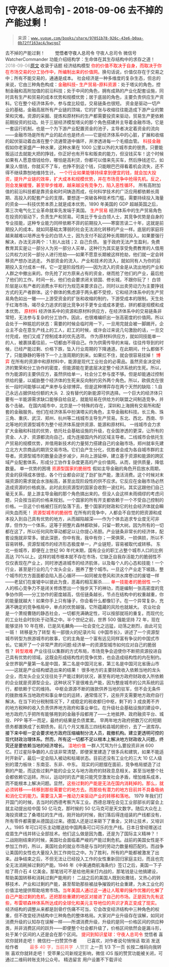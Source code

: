 # [守夜人总司令] - 2018-09-06 去不掉的产能过剩！

> 来源：[`www.yuque.com/books/share/97051b78-926c-43e6-b0aa-0b72ff163ac4/kwcgo7`](https://www.yuque.com/books/share/97051b78-926c-43e6-b0aa-0b72ff163ac4/kwcgo7)

<ne-p id="520f42f3293818f927861ebbd5b15da4_p_0" data-lake-id="520f42f3293818f927861ebbd5b15da4_p_0"><ne-text id="u94a1506f" style="color: rgb(51, 51, 51);">去不掉的产能过剩！</ne-text></ne-p> <ne-p id="770612a4156a831b07c19df3ed6f28ff" data-lake-id="770612a4156a831b07c19df3ed6f28ff"><ne-text id="ucc3e499a" ne-fontsize="12" style="color: rgb(255, 255, 255);">原创</ne-text><ne-text id="u657690d0" ne-fontsize="14">觉悟者</ne-text><ne-text id="uc567c72a" ne-fontsize="14">守夜人总司令</ne-text></ne-p> <ne-p id="6a53102a162dd2e0def8137af08b95f4" data-lake-id="6a53102a162dd2e0def8137af08b95f4"><ne-text id="ud9cb3cd5" ne-fontsize="14" ne-bold="true" style="color: rgb(51, 51, 51);">守夜人总司令</ne-text></ne-p> <ne-p id="0377d9b472d9bb87e159418fb13cb980" data-lake-id="0377d9b472d9bb87e159418fb13cb980"><ne-text id="ubc077f2e" ne-fontsize="14" style="color: rgb(51, 51, 51);">微信号</ne-text><ne-text id="ua4eff50f" ne-fontsize="14" style="color: rgb(51, 51, 51);">WatcherCommander</ne-text></ne-p> <ne-p id="398cadeebf0c9e4a29bfb519c8241d93" data-lake-id="398cadeebf0c9e4a29bfb519c8241d93"><ne-text id="ub77228c5" ne-fontsize="14" style="color: rgb(51, 51, 51);">功能介绍</ne-text><ne-text id="uf7ce7ed3" ne-fontsize="14" style="color: rgb(51, 51, 51);">结构学：生命体在其生存结构中的求存之道！</ne-text></ne-p> <ne-p id="fe3131cad129fd4610bf9257beae424b" data-lake-id="fe3131cad129fd4610bf9257beae424b"><ne-text id="ubf4af117" style="color: rgb(140, 140, 140);">2018-09-06</ne-text>[<ne-text id="u73e06f5c" ne-fontsize="14">原文</ne-text>](https://mp.weixin.qq.com/s?__biz=MzAxNDk1NjI2Mw==&mid=2247483884&idx=1&sn=a74600b590ee078128ebb3fa0969479a&chksm=9b8a2264acfdab72589d8dfa052bbe559f6c107cc4b1cbf39206e14d7757c18a4eebc98a43e2&scene=27#wechat_redirect&cpage=497)</ne-p> <ne-p id="c8e586a1c45d75a52a7afc6ec04b0098" data-lake-id="c8e586a1c45d75a52a7afc6ec04b0098"><ne-text id="u28f0d66a" style="color: rgb(51, 51, 51);">收录于话题</ne-text></ne-p> <ne-p id="d1a45cb29a98fa17209978b8b7c5c82f" data-lake-id="d1a45cb29a98fa17209978b8b7c5c82f"><ne-text id="u52ad8f78" ne-bold="true" style="color: rgb(51, 51, 51);">经济结构模型</ne-text></ne-p> <ne-p id="815907add56a09b8e3db8c037587d3a5" data-lake-id="815907add56a09b8e3db8c037587d3a5"><ne-text id="ue740f909" style="color: rgb(255, 0, 0);">你的价值不取决于自身，而取决于你在市场交易的分工协作中，所编制出来的价值网。</ne-text><ne-text id="ufe7f8f3e" style="color: rgb(51, 51, 51);">换句话说，价值仅存在于交易之中；所有不能交易的，通通是成本。</ne-text></ne-p> <ne-p id="c0ab0fec2eb2cda4955f866ce52ee09a" data-lake-id="c0ab0fec2eb2cda4955f866ce52ee09a"><ne-text id="uc2d3bf87" style="color: rgb(51, 51, 51);">社会经济是一种多维度的复杂生态，但总的来说，它由三种角色构成：</ne-text><ne-text id="uf4c9d13f" style="color: rgb(255, 0, 0);">金融科技– 生产贸易–原料资源</ne-text><ne-text id="u00aaa4b4" style="color: rgb(51, 51, 51);">：处于塔尖的角色，控制金融和高附加值的前沿科技；处于中间的角色，拥有成熟的产业化配套设施，同时具有生产和贸易的成本优势和规模优势；居于底层的角色，主要负责供应生产资料。它在整个经济体系中，参与度比较低，交易链条也很短。</ne-text></ne-p> <ne-p id="136c4de14b8a0f8e696191f2fe679d50" data-lake-id="136c4de14b8a0f8e696191f2fe679d50"><ne-text id="u0cd98265" ne-bold="true" style="color: rgb(51, 51, 51);">资金是驱动一切产业的基础，金融高居所有产业链的顶端，它的扩张与收缩往往能造成下游产业的繁荣和灾难。</ne-text><ne-text id="ue0073371" style="color: rgb(51, 51, 51);">资源的采掘、提炼和原材料的生产都需要投资来驱动，贸易生产更依赖前期投资的拉动。</ne-text><ne-text id="u472f110a" ne-bold="true" style="color: rgb(51, 51, 51);">处于三层经济模型塔尖的那个角色搭建并主导着金融市场，它是一套运行机制，也是一个为下游产业配置资金的池子，主导者决定着资金的流向——金融市场是所有产业的起点也是终点——它是经济体系中的心脏，扩展和收缩的起伏驱动着血液在整个流通管道中循环，并渗透进每一个毛细血管。</ne-text></ne-p> <ne-p id="ecf9530e0ed5364b033ed43a79973ed9" data-lake-id="ecf9530e0ed5364b033ed43a79973ed9"><ne-text id="u79482f20" style="color: rgb(255, 0, 0);">科技金融</ne-text></ne-p> <ne-p id="0cec401ac0c9db8e15c496f5bdae0464" data-lake-id="0cec401ac0c9db8e15c496f5bdae0464"><ne-text id="u5ba02c23" style="color: rgb(51, 51, 51);">假如你老家盛产一种水果，这种水果在 1000 公里以外的大城市卖的很贵。只要能贩运过去就能大把的挣钱，你正好也有开车和贩卖的能力，但没钱买车！这个时候如果有人愿意借钱给你，哪怕是高利贷，你都可以借来先买车，然后挣钱还它。如果没人借钱，你就买不了车，也挣不到这个钱，只能眼巴巴得看着机会流失，还不得不继续靠刨地维持生计。</ne-text></ne-p> <ne-p id="3878cb09e1bc5b81216f1370fd164d63" data-lake-id="3878cb09e1bc5b81216f1370fd164d63"><ne-text id="udfbf347e" style="color: rgb(255, 0, 0);">一个行业如果能够持续拿到便宜的钱，就会加大投资，提升产业链的效率，扩大成本和规模优势，并在市场竞争中抢得先机。反之，则会发展缓慢，甚至举步维艰，越来越没有竞争力，陷入恶性循环。</ne-text></ne-p> <ne-p id="19c240c8d595af18a32ded525a23c81a" data-lake-id="19c240c8d595af18a32ded525a23c81a"><ne-text id="uf2a8926d" ne-bold="true" style="color: rgb(51, 51, 51);">所有高附加值的前沿科技都是靠资金和时间铸造而成，任何科学技术的广泛应用都依赖长周期、高投入的配套产业的支撑。</ne-text><ne-text id="u4e154c36" style="color: rgb(51, 51, 51);">要想逐一突破各种技术性门槛，需要持续投入海量的资金——</ne-text><ne-text id="u621e58a6" ne-bold="true" style="color: rgb(51, 51, 51);">科技优势本质上就是成本优势。</ne-text><ne-text id="u7689d9fa" style="color: rgb(51, 51, 51);">1890 年美国的 GDP 超越英国之后，第三次电气化工业革命就率先发端于美国。</ne-text></ne-p> <ne-p id="24eba8b22e4a321a84e363bb2e21688e" data-lake-id="24eba8b22e4a321a84e363bb2e21688e"><ne-text id="ufdeff440" style="color: rgb(255, 0, 0);">生产贸易</ne-text></ne-p> <ne-p id="3674a4cf21cad3b4a669181bbfa1eb06" data-lake-id="3674a4cf21cad3b4a669181bbfa1eb06"><ne-text id="u41de794d" style="color: rgb(51, 51, 51);">经济体系中的生产贸易角色在投资的驱动下，负责生产和贸易。可类比于专业白领人士，其竞争优势是自身的专业技能，这种专业能力同样依赖不菲的前期投入——寒窗苦读二十年，这就是前期投入的成本。就如同基础太薄弱的社会无法消化转移的产业一样。底层的家庭将越来越难以培养出专业的白领人士，因为支付不起这种长周期的投入。如果要强行解决，办法无非两个：1.别人出钱；2\. 自己负债。</ne-text></ne-p> <ne-p id="4c1a9da9b7bbac1d572dbeeac631738e" data-lake-id="4c1a9da9b7bbac1d572dbeeac631738e"><ne-text id="u4b71cdd0" style="color: rgb(51, 51, 51);">鉴于政府无法产生盈利，免费教育其实是让一部分人为另一部分人买单，这种行为其实是享受免费教育的人借用公共权力对另一部分人进行抢劫——如果不愿意长期被这样抢劫，他们就一定会转移资产想办法逃走。</ne-text></ne-p> <ne-p id="573fafa403bbdedcf127a27e89b02fdc" data-lake-id="573fafa403bbdedcf127a27e89b02fdc"><ne-text id="u5dadde12" style="color: rgb(51, 51, 51);">外部资金的流入、产业和技术的流入，就如同有人为你的前期投入支付成本一样。它一定是阶段性的——因为流入的资金是从流出地的产业和人群之中撤出来的。你先抢了对方原来占有的资金，继而抢了他们的产业，最后抢了他们的工作。时间一长，他们也会要求闭关锁国、修长城，不跟你玩了！</ne-text></ne-p> <ne-p id="5e8ecdaa894283f1570707867b632783" data-lake-id="5e8ecdaa894283f1570707867b632783"><ne-text id="ucaf66470" style="color: rgb(51, 51, 51);">白领阶层是以有产者的消费水平和行为规范来要求自己，同时以出卖劳动力为主要挣钱方式的无产者群体。这个群体的焦虑源于两头都不受控，它和经济体系中的生产贸易角色如出一辙——</ne-text><ne-text id="ue97d19f1" ne-bold="true" style="color: rgb(51, 51, 51);">上游受资金的扩张和收缩的制约，下游受成本的限制。天生处于红海市场，竭尽全力追求的是比竞争对手更专业或成本更低，拼的都是规模和成本优势。</ne-text></ne-p> <ne-p id="99908f481142f574473a3b32ca5170b5" data-lake-id="99908f481142f574473a3b32ca5170b5"><ne-text id="ude14b5af" style="color: rgb(255, 0, 0);">原材料</ne-text></ne-p> <ne-p id="b74583d9b0b037e259f6763916394ca9" data-lake-id="b74583d9b0b037e259f6763916394ca9"><ne-text id="u8fdb7eac" style="color: rgb(51, 51, 51);">经济体系中的资源和原材料供应方，在经济体系中的交易链条非常短，无法参与复杂的分工协作。因此，也很难编织出一张高密度的价值网。所以会处于一种尴尬的状态：需要的时候会临时用一下，一旦用完就会被一脚踢开。企业主不会在意生产线上的工人，赶工的时候，或许会过来说几句激励的话，一旦交付完成，他们又成了控制成本的优先选项。</ne-text></ne-p> <ne-p id="90e17030840d4495b904d5b1ef9caa42" data-lake-id="90e17030840d4495b904d5b1ef9caa42"><ne-text id="u6ef932b7" style="color: rgb(51, 51, 51);">作为原材料供应方，就如同技能单一的人，被裹挟着往前，一切都由不得自己。作为供需传导的末端，往往传导到的时候，已经产能过剩、价格下跌，坠入行业周期的下降通道。在此期间，什么都做不了，只能静静的等待下一个上涨周期的到来。如果扛不住，就会很容易挂掉！</ne-text></ne-p> <ne-p id="5620bb513597cc5db695407b4f6fea94" data-lake-id="5620bb513597cc5db695407b4f6fea94"><ne-text id="ue5e9495d" style="color: rgb(255, 0, 0);">博弈</ne-text></ne-p> <ne-p id="3b07a0ac30ca74c1eef7b1651f017d10" data-lake-id="3b07a0ac30ca74c1eef7b1651f017d10"><ne-text id="u4ea9b31c" style="color: rgb(51, 51, 51);">在所有的资源中和原材料中，</ne-text><ne-text id="u43e5e30b" ne-bold="true" style="color: rgb(51, 51, 51);">能源是现代工业社会的必需品。虽然资金决定经济的繁荣和分工协作的密度，但能源能在更底层决定整个经济系统的生死。</ne-text><ne-text id="u805af72d" style="color: rgb(51, 51, 51);">所以，作为能源的主要供应方，虽然供给单一，社会分工参与度不够。但是却能通过控制供给的量，以威胁整个经济体的生死来反向制约另外两个角色。所以，欧佩克在很长一段时间能够以减产来参与全球博弈。但是这种博弈存在两个天然的缺陷：1.自己永远占据供给份额的大头  2\. 没有替代的新能源可供选择。</ne-text><ne-text id="ub771dd87" ne-bold="true" style="color: rgb(51, 51, 51);">一个巨大的经济体只要有一半能源需求缺口能够自给自足，就能轻易在供给方的联盟之间制造竞争，并各个击破。</ne-text></ne-p> <ne-p id="160bed72586f25b5e9a03bd0b2d01d91" data-lake-id="160bed72586f25b5e9a03bd0b2d01d91"><ne-text id="u52370700" style="color: rgb(51, 51, 51);">在国内城市中，北京是一个特殊的存在，深圳和上海拥有交易所和配套的金融服务。他们在经济体系中扮演塔尖的角色，主导金融和科技。长三角、珠三角、重庆、武汉、郑州、杭州等二线城市主导生产贸易。东北、西北、西南、华北等地的资源型城市为整个经济体系提供资源、能源和原材料。</ne-text></ne-p> <ne-p id="0c4cae0160cd7ff2f434602de18636a2" data-lake-id="0c4cae0160cd7ff2f434602de18636a2"><ne-text id="uc30870ef" style="color: rgb(51, 51, 51);">一线城市会力求扩大金融和科技的优势，依托社会基础设施的升级，在全国渗透的更深，让所有的资金、人才、资源都流向自己，成为连接国内外的区域主导者。二线城市会依托生产贸易的规模优势，并借用新技术的力量努力搭建自己的金融市场，郑州就率先建立北方大宗商品的期货交易市场。它们会产生分化，优胜者会成为各自城市群的主导者。资源型城市的数量会逐步减少，并向上游延伸，建立基于资源和能源的跨区域产业配套体系，形成分工协作复杂度更高的产业价值网。从而，提供质量，降低数量。</ne-text></ne-p> <ne-p id="d261eb3e617ed19ab87128790f86415f" data-lake-id="d261eb3e617ed19ab87128790f86415f"><ne-text id="u46698c0d" ne-bold="true" style="color: rgb(51, 51, 51);">单一优势的困境</ne-text></ne-p> <ne-p id="5ebdb31793a7055779759ef651c896ef" data-lake-id="5ebdb31793a7055779759ef651c896ef"><ne-text id="u9d4f0237" style="color: rgb(255, 0, 0);">资源型国家的脆弱性</ne-text></ne-p> <ne-p id="1746a2d3a5210b8d67e31a51a542dce3" data-lake-id="1746a2d3a5210b8d67e31a51a542dce3"><ne-text id="uaf516fd6" style="color: rgb(51, 51, 51);">假如主导金融的角色开启放水周期，资金的获得成本很低，各个行业都会卯足了劲扩张产能，激活消费。这个时候对末端资源的需求就会水涨船高，甚至出现阶段性的供不应求。它反应在金融市场必然造成资源的价格疯涨。此时此刻资源型的国家会收割一波红利。其实这跟他们自己毫无关系，是上游主导金融的那个角色搞出来的。但没人会这样未雨绸缪的考虑问题，只会按当前的价格来规划。一个国家的所有开支都依赖于一个不受自己控制的价格。一旦这个价格被打压的坠落下去，整个国家的财政和它的社会经济体就会瞬间失血而死！</ne-text></ne-p> <ne-p id="0b54a6527e3e384d33e1105391b50a60" data-lake-id="0b54a6527e3e384d33e1105391b50a60"><ne-text id="ucefaac67" style="color: rgb(255, 0, 0);">资源型城市的脆弱性</ne-text></ne-p> <ne-p id="2a58edffcbc9cb4f952127c3db0aa0e1" data-lake-id="2a58edffcbc9cb4f952127c3db0aa0e1"><ne-text id="u8c3a555b" style="color: rgb(51, 51, 51);">在所有的竞争中，人都会不自觉的把资源和成本投入到自己具有优势的地方，从而越陷越深——作为个体去追求专业度无可非厚，但作为一个体系，这等于把整片森林都砍掉，只留一颗大树。因为所有的一切都在这了，所以任何风吹草动都足以让你提心吊胆。产业链条非常长的经济体，配套设施就非常多。彼此深嵌，你中有我，我中有你；一荣俱荣，一损俱损，所以不容易转移。资源型城市的经济形态极度单一，产业链短，容易被取代或转移。</ne-text></ne-p> <ne-p id="697f127bf3a00af955041eb92d390f71" data-lake-id="697f127bf3a00af955041eb92d390f71"><ne-text id="u9308f670" style="color: rgb(51, 51, 51);">东北一些城市，即便在上世纪 90 年代末期，国有企业的职工占整个城市人口的比例高达 70%以上。这样的城市根本就不存在市场，它缺乏自我存活能力的脆弱性不仅仅表现在产业上，同时渗透进城市的经济肌体，以及每个人的心态和技能！一个行业，甚至是行业的几个龙头企业，圈养了整个城市。一旦这个产业走下坡路，整个城市的方方面面都会陷入恶心循环——如同被龙卷风和洪水席卷过的废墟一样——老鼠们在废墟中以彼此为食，恶毒的相互厮杀……</ne-text></ne-p> <ne-p id="072d1e75ae3f3dff6b619949cd74ba68" data-lake-id="072d1e75ae3f3dff6b619949cd74ba68"><ne-text id="ub056f1de" style="color: rgb(255, 0, 0);">单一技能者的脆弱性</ne-text></ne-p> <ne-p id="82aa0ee2ac15392c85c541aa24201ab7" data-lake-id="82aa0ee2ac15392c85c541aa24201ab7"><ne-text id="u51548afe" style="color: rgb(51, 51, 51);">一个人的核心竞争力不是闭关修炼憋出一个独步天下的神功，而是编制一张高密度的竞争协作网——分工协作的密度越高，信任链条越长，节点在结构中的权重越重，你的能量就越大！如果你手上只有锤子，你会看什么都像钉子。在一个异常复杂，充满不确定的竞争格局中，单点的优势越强，它所蕴藏的风险也就越大。</ne-text></ne-p> <ne-p id="8e8db9f0a3ec144c6ed88269f76727f0" data-lake-id="8e8db9f0a3ec144c6ed88269f76727f0"><ne-text id="udcb7a240" style="color: rgb(51, 51, 51);">农业社会是一个萧规曹随的静态社会，一切都充满确定性，可以按部就班的重复。而现代化的工业社会时刻处于动荡之中。半个世纪之前，世界 500 强能坚持 72 年，现在能够坚持 10 年在榜，已是凤毛麟角——社会变化之迅猛，动荡之剧烈，由此可见一斑！</ne-text></ne-p> <ne-p id="520b58a532de404cae8ceef6e80a21da" data-lake-id="520b58a532de404cae8ceef6e80a21da"><ne-text id="u6c7bae27" ne-bold="true" style="color: rgb(51, 51, 51);">转移是为了转型</ne-text></ne-p> <ne-p id="4fc20fe710c70778ba888f444a329020" data-lake-id="4fc20fe710c70778ba888f444a329020"><ne-text id="ub97c5c0a" style="color: rgb(51, 51, 51);">有一部很火的纪录片叫《中国市长》，讲述了一个资源型城市转型为旅游城市的故事，它的主角是一个富有远见同样富有争议的中国式市长。它揭开了一个非常严肃的问题:经济单一的资源型城市如何应对自己的脆弱性？</ne-text></ne-p> <ne-p id="d566859f8b6ce93c437c34ddd5e9c850" data-lake-id="d566859f8b6ce93c437c34ddd5e9c850"><ne-text id="u7dd6df2b" style="color: rgb(255, 0, 0);">转型艰难</ne-text></ne-p> <ne-p id="a2a39a6f04eb537db01cce96790c4f6b" data-lake-id="a2a39a6f04eb537db01cce96790c4f6b"><ne-text id="ue1d1919d" ne-bold="true" style="color: rgb(51, 51, 51);">产业往往以集群的方式布局，市场竞争会迫使你不断把资源投进自己具有优势的领域。这既会形成结构性的竞争优势，也会造成结构性的内在制约。</ne-text><ne-text id="u11b7f5d1" style="color: rgb(51, 51, 51);">全世界钢产量第一名是中国，第二名是中国河北省，第三名是中国河北省唐山市——这就是产业结构塑造出来的结果！</ne-text></ne-p> <ne-p id="57b838becb2199ae6e6e69d042bb3090" data-lake-id="57b838becb2199ae6e6e69d042bb3090"><ne-text id="u527e57eb" ne-bold="true" style="color: rgb(51, 51, 51);">很多地方的主要财政收入依赖当地的龙头企业，而龙头企业又往往处于产能过剩的状况，甚至有的地方政府财政收入所依赖的企业就是资源型企业。这种状况下是很难去产能，因为整座城市的公共系统的运行，都依赖于它的维持。</ne-text></ne-p> <ne-p id="dd1dde1f37e3ac0c4c5dda5e16957708" data-lake-id="dd1dde1f37e3ac0c4c5dda5e16957708"><ne-text id="udf80aee1" style="color: rgb(51, 51, 51);">中枢会源源不断的拨款供养当地的驻军，但不会无条件的拨款维系当地政府和事业单位的运转，通常情况下，这些开支需要地方政府自行解决。在当下的分税制情况下，7 成稳定的税收都归中枢，剩下的 3 成良莠不齐的地方税种的收入负责供养地方政府和事业单位。</ne-text><ne-text id="u4388f653" ne-bold="true" style="color: rgb(51, 51, 51);">在升级社会基础设施的建设中，地方政府几乎把所有能够用到的金融手段都用了——土地抵押、政府融资平台、城投、PPP 等不一而足，最终的结果是负债累累。</ne-text></ne-p> <ne-p id="c6fe581c9d2d3002ee4d62dee0ca1246" data-lake-id="c6fe581c9d2d3002ee4d62dee0ca1246"><ne-text id="ue7d62873" style="color: rgb(51, 51, 51);">早两年地方政府把数万亿的短期债务都置换成了长期债务。前几个月又推高三四线和县城的房价，去了一波库存。</ne-text><ne-text id="u8d7fe6c8" ne-bold="true" style="color: rgb(0, 0, 0);">接下来中枢一定会要求地方政府压缩编制分流人员，裁撤机构。建立更透明可控的现代财政治理体系。然而，所有这一切都不足以根本上解决地方财政收入问题，终究还是要依赖当地的经济增长。</ne-text></ne-p> <ne-p id="0647def60ec006f9f6affed525458c3f" data-lake-id="0647def60ec006f9f6affed525458c3f"><ne-text id="uab8962a5" style="color: rgb(255, 0, 0);">洼地价值</ne-text></ne-p> <ne-p id="ed91d0e382762cd426f7a1ee0284256d" data-lake-id="ed91d0e382762cd426f7a1ee0284256d"><ne-text id="uacf99a8d" style="color: rgb(51, 51, 51);">一群人咒骂为什么要投资非洲 600 亿。打过星际争霸的人应该非常清楚，即便家里建造了很多兵和建筑，如果不能适时开新矿，最后一定会陷入被动和枯竭状态。</ne-text><ne-text id="uaa41d98d" ne-bold="true" style="color: rgb(51, 51, 51);">目前还没有工业化的三大 10 亿人级别的潜力板块：东南亚、东非、中东。</ne-text></ne-p> <ne-p id="182f1290a47d89d7e85df60205a8b7b9" data-lake-id="182f1290a47d89d7e85df60205a8b7b9"><ne-text id="u944a740c" style="color: rgb(51, 51, 51);">现实的问题摆在面前，竞争格局塑造了过剩的产能，而这些过剩产能的企业又与地方政府的财政息息相关。甚至当地整个社会都依赖它运转。所以，运动时的去产能只能凭空激发社会矛盾，增加维系成本，而不能根本上解决问题。显然，</ne-text><ne-text id="u16e8539f" style="color: rgb(255, 0, 0);">这些过剩的产能是无法在国内消耗掉的。那么，就必须转移——转移到那些需要它的地方去。而那些有潜力的地方目前并不具备吸纳和消化它的能力。需要注入第一推动力来驱动产业的转移和落地。</ne-text></ne-p> <ne-p id="353b9844ea778ba6a8bb6868df67a23a" data-lake-id="353b9844ea778ba6a8bb6868df67a23a"><ne-text id="u0509ce73" style="color: rgb(51, 51, 51);">1979 年我们打开国门的时候，去当时的西德考察汽车工业。西德总理在会见工业部部长的宴会上就主动提出给中国 50 亿马克，那时候的 50 亿马克可是天文数字。随后大众在上海投资建立了桑塔拉的生产线，刚开始的时候，我们落后得连组装的产线都没有，所有零件都需要从德国运过来。德国人还是过来砸下了重金，又转让技术，又培训人。1985 年可口可乐主动赠送给中国两条可口可乐的生产线。日本日曾经赠送过疫苗生产线并转让全部技术。他们这么做是因为蠢，还是为了国际主义精神？！</ne-text></ne-p> <ne-p id="3a098e06855ab67ab4f154db2c148e9f" data-lake-id="3a098e06855ab67ab4f154db2c148e9f"><ne-text id="u81071c99" style="color: rgb(51, 51, 51);">二战刚刚结束的时候，美国社会面临着严峻的产能过剩危机。战前的美国女性是不参加工作的，所以，美国社会的就业市场是与当时的劳动力数量相匹配的。而战争让美国的女性也大量投入到工作岗位之中。为了胜利，所有的产能都被激发了出来。战争结束之后，不但无法让已经投入工作的女性重新回归家庭主妇，而且也完全无法消耗掉过剩的产能。1946 年《中美通商航海条约》签订之后，美国一下子给了蒋介石 4 亿美金。那笔钱可不是给他用来打内战的，那笔钱是让他搞建设，帮助美国转移和消耗过剩产能用的！</ne-text></ne-p> <ne-p id="e9afd1d3ba812ab509147d8a821b3f06" data-lake-id="e9afd1d3ba812ab509147d8a821b3f06"><ne-text id="u6a5dfe3f" style="color: rgb(51, 51, 51);">二战之后的美国人既到处撒钱，又热心的转移技术、产业和过剩的产能，甚至帮助那些被战争摧毁的社会重建，为未工业化的价值洼地提供帮助培育市场。</ne-text><ne-text id="u5ff6a0c3" style="color: rgb(255, 0, 0);">当年美国人通过这一通让人眩晕的操作优雅的化解了自己产能过剩的危机，还把那些重建的地区对接进了自己的市场。正是因为先有这些，布雷顿森林体系所达成的全球化和美元主导地位的共识才真正变成了现实。</ne-text></ne-p> <ne-p id="46009cb79307265f3ce3201da4072bca" data-lake-id="46009cb79307265f3ce3201da4072bca"><ne-text id="u5870ccef" ne-bold="true" style="color: rgb(51, 51, 51);">经济结构的调整从来都是刮骨疗伤痛不可当，它会改变经济结构中三种角色的权重，但不改变经济结构中三种角色的整体格局。大家对产业升级存在误解，如同对消费升级的认知存在误解一样——所谓消费升级，升级的是同一价格区间的供应种类，并非消费区间的跃升——即便整个社会都升级了，价格区间依然会是漏斗形，处于某个区间的人还是会在那个区间。</ne-text></ne-p> <ne-p id="09833667b97da8de3e4d2c25ef1fb686" data-lake-id="09833667b97da8de3e4d2c25ef1fb686" ne-alignment="center"><ne-text id="u5b34a35a" ne-bold="true" style="color: rgb(255, 0, 0);">提问到知识星球：守夜人总司令</ne-text></ne-p>  <ne-p id="485aa7ca03b951b61ddb8dc013b3a175" data-lake-id="485aa7ca03b951b61ddb8dc013b3a175" ne-alignment="center"><ne-card data-card-name="image" data-card-type="inline" id="i0S1J" data-event-boundary="card" style="color: rgb(51, 51, 51);"><ne-p id="76d72f94f6e33052ae9aa33aa92e57ca" data-lake-id="76d72f94f6e33052ae9aa33aa92e57ca"><ne-text id="uf9537e23" style="color: rgb(51, 51, 51);">觉悟者</ne-text></ne-p> <ne-p id="9fc28e1c946400a7cebcfa53d45e3ba5" data-lake-id="9fc28e1c946400a7cebcfa53d45e3ba5"><ne-text id="u98c67a55" style="color: rgb(51, 51, 51);">喜欢你就转走吧！</ne-text></ne-p> <ne-p id="a75220396decc3674613f8310ad575d6" data-lake-id="a75220396decc3674613f8310ad575d6"><ne-text id="u1b443db6" ne-bold="true" style="color: rgb(51, 51, 51);">微信扫一扫赞赏作者</ne-text><ne-text id="u3625aaf2" ne-bold="true" style="color: rgb(255, 255, 255);">赞赏</ne-text></ne-p> <ne-p id="c7adb8c543c267f44c7958a6f8debf6c" data-lake-id="c7adb8c543c267f44c7958a6f8debf6c"><ne-text id="ua660492e" style="color: rgb(51, 51, 51);">已喜欢，</ne-text><ne-text id="ue17ef059">对作者说句悄悄话</ne-text></ne-p> <ne-p id="4e033bcac0b835268e58fad5e8d15a84" data-lake-id="4e033bcac0b835268e58fad5e8d15a84"><ne-text id="u4c3b4c0f" style="color: rgb(51, 51, 51);">取消</ne-text></ne-p> <ne-p id="6a84009cd06a8d822c2c852420a0965a" data-lake-id="6a84009cd06a8d822c2c852420a0965a"><ne-text id="u331a7354" ne-fontsize="14" ne-bold="true" style="color: rgb(51, 51, 51);">发送给作者</ne-text></ne-p> <ne-p id="0a169292543a0b28184a01751e1422f4" data-lake-id="0a169292543a0b28184a01751e1422f4"><ne-text id="ub7525fcd" ne-bold="true" style="color: rgb(255, 255, 255);">发送</ne-text></ne-p> <ne-p id="528f72afdece793fa846b5bce2e72a44" data-lake-id="528f72afdece793fa846b5bce2e72a44"><ne-text id="u248cd7b2" ne-fontsize="13" style="color: rgb(250, 81, 81);">最多 40 字，当前共字</ne-text></ne-p> <ne-p id="5ab795069ef9b4788bf579234fe95b5a" data-lake-id="5ab795069ef9b4788bf579234fe95b5a"><ne-text id="u79877f4e" style="color: rgb(136, 136, 136);"> 人赞赏</ne-text></ne-p> <ne-p id="618cb38246cfd1368b2f6552e5c94622" data-lake-id="618cb38246cfd1368b2f6552e5c94622"><ne-text id="u0a928037" style="color: rgb(51, 51, 51);">上一页</ne-text> <ne-text id="u32e60693">1</ne-text><ne-text id="ue56890c0" style="color: rgb(51, 51, 51);">/3 下一页</ne-text></ne-p> <ne-p id="9532c6a2293062ae35792f81d249f6ad" data-lake-id="9532c6a2293062ae35792f81d249f6ad"><ne-text id="u6d52451b" style="color: rgb(51, 51, 51);">长按二维码向我转账</ne-text></ne-p> <ne-p id="499e9d7bad00cfc56037537a9674e5c9" data-lake-id="499e9d7bad00cfc56037537a9674e5c9"><ne-text id="u9f44d2ac" style="color: rgb(51, 51, 51);">喜欢你就转走吧！</ne-text></ne-p> <ne-p id="e6a1db784a5742c90341ec53a32e70b6" data-lake-id="e6a1db784a5742c90341ec53a32e70b6"><ne-text id="u3f7be166" style="color: rgb(51, 51, 51);">受苹果公司新规定影响，微信 iOS 版的赞赏功能被关闭，可通过二维码转账支持公众号。</ne-text></ne-p> <ne-h3 id="2d92L" data-lake-id="2d92L"><ne-heading-ext><ne-heading-anchor></ne-heading-anchor><ne-heading-fold></ne-heading-fold></ne-heading-ext><ne-heading-content><ne-text id="ud2d92f4e" ne-fontsize="16" style="color: rgb(51, 51, 51);">精选留言</ne-text></ne-heading-content></ne-h3> <ne-p id="e46dd0b44aabad68e1443852242676dd" data-lake-id="e46dd0b44aabad68e1443852242676dd"><ne-text id="u1a1c1b35" style="color: rgb(51, 51, 51);">用户设置不下载评论</ne-text></ne-p></ne-card></ne-p>